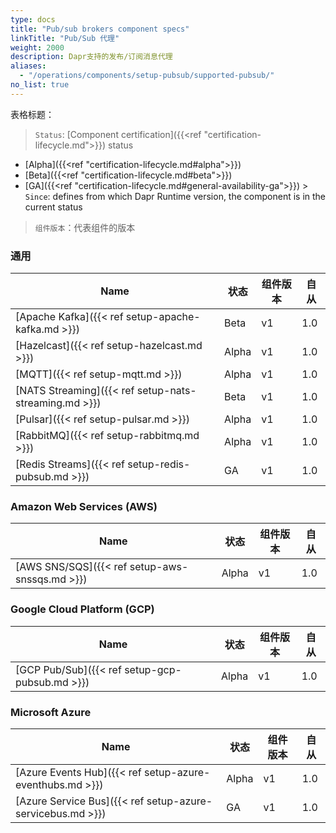 ```yaml
---
type: docs
title: "Pub/sub brokers component specs"
linkTitle: "Pub/Sub 代理"
weight: 2000
description: Dapr支持的发布/订阅消息代理
aliases:
  - "/operations/components/setup-pubsub/supported-pubsub/"
no_list: true
---
```


表格标题：

> `Status`: [Component certification]({{<ref "certification-lifecycle.md">}}) status
  - [Alpha]({{<ref "certification-lifecycle.md#alpha">}})
  - [Beta]({{<ref "certification-lifecycle.md#beta">}})
  - [GA]({{<ref "certification-lifecycle.md#general-availability-ga">}}) > `Since`: defines from which Dapr Runtime version, the component is in the current status

> `组件版本`：代表组件的版本
### 通用

| Name                                                  | 状态    | 组件版本 | 自从  |
| ----------------------------------------------------- | ----- | ---- | --- |
| [Apache Kafka]({{< ref setup-apache-kafka.md >}})     | Beta  | v1   | 1.0 |
| [Hazelcast]({{< ref setup-hazelcast.md >}})           | Alpha | v1   | 1.0 |
| [MQTT]({{< ref setup-mqtt.md >}})                     | Alpha | v1   | 1.0 |
| [NATS Streaming]({{< ref setup-nats-streaming.md >}}) | Beta  | v1   | 1.0 |
| [Pulsar]({{< ref setup-pulsar.md >}})                 | Alpha | v1   | 1.0 |
| [RabbitMQ]({{< ref setup-rabbitmq.md >}})             | Alpha | v1   | 1.0 |
| [Redis Streams]({{< ref setup-redis-pubsub.md >}})    | GA    | v1   | 1.0 |

### Amazon Web Services (AWS)

| Name                                           | 状态    | 组件版本 | 自从  |
| ---------------------------------------------- | ----- | ---- | --- |
| [AWS SNS/SQS]({{< ref setup-aws-snssqs.md >}}) | Alpha | v1   | 1.0 |

### Google Cloud Platform (GCP)

| Name                                           | 状态    | 组件版本 | 自从  |
| ---------------------------------------------- | ----- | ---- | --- |
| [GCP Pub/Sub]({{< ref setup-gcp-pubsub.md >}}) | Alpha | v1   | 1.0 |

### Microsoft Azure

| Name                                                       | 状态    | 组件版本 | 自从  |
| ---------------------------------------------------------- | ----- | ---- | --- |
| [Azure Events Hub]({{< ref setup-azure-eventhubs.md >}})   | Alpha | v1   | 1.0 |
| [Azure Service Bus]({{< ref setup-azure-servicebus.md >}}) | GA    | v1   | 1.0 |

